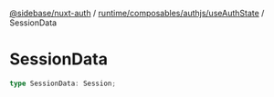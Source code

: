 [@sidebase/nuxt-auth](../../../../../index.md) / [runtime/composables/authjs/useAuthState](../index.md) / SessionData

# SessionData

```ts
type SessionData: Session;
```
